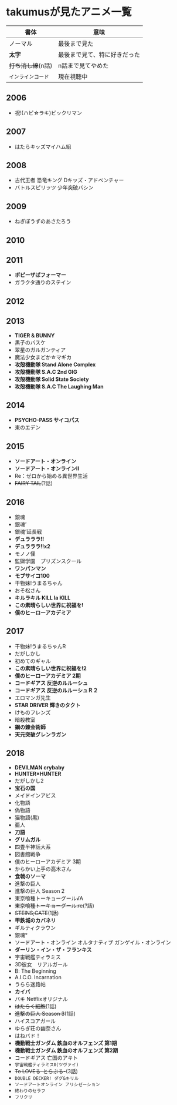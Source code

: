 # takumusが見たアニメ一覧
| 書体 | 意味 |
----|---- 
| ノーマル | 最後まで見た |
| **太字** | 最後まで見て、特に好きだった |
| ~~打ち消し線~~(n話) | n話まで見てやめた |
| `インラインコード` | 現在視聴中 |
## 2006
- 祝!(ハピ☆ラキ)ビックリマン
## 2007
- はたらキッズマイハム組
## 2008
- 古代王者 恐竜キング Dキッズ・アドベンチャー
- バトルスピリッツ 少年突破バシン
## 2009
- ねぎぼうずのあさたろう
## 2010
## 2011
- **ポピーザぱフォーマー**
- ガラクタ通りのステイン
## 2012
## 2013
- **TIGER & BUNNY**
- 黒子のバスケ
- 翠星のガルガンティア
- 魔法少女まどか☆マギカ
- **攻殻機動隊 Stand Alone Complex**
- **攻殻機動隊 S.A.C 2nd GIG**
- **攻殻機動隊 Solid State Society**
- **攻殻機動隊 S.A.C The Laughing Man**
## 2014
- **PSYCHO-PASS サイコパス**
- 東のエデン
## 2015
- **ソードアート・オンライン**
- **ソードアート・オンラインII**
- Re：ゼロから始める異世界生活
- ~~FAIRY TAIL~~(?話)
## 2016
- 銀魂
- 銀魂’
- 銀魂’延長戦
- **デュラララ!!**
- **デュラララ!!x2**
- モノノ怪
- 監獄学園　プリズンスクール
- **ワンパンマン**
- **モブサイコ100**
- 干物妹!うまるちゃん
- おそ松さん
- **キルラキル KILL la KILL**
- **この素晴らしい世界に祝福を!**
- **僕のヒーローアカデミア**
## 2017
- 干物妹!うまるちゃんR
- だがしかし
- 初めてのギャル
- **この素晴らしい世界に祝福を!2**
- **僕のヒーローアカデミア 2期**
- **コードギアス 反逆のルルーシュ**
- **コードギアス 反逆のルルーシュＲ２**
- エロマンガ先生
- **STAR DRIVER 輝きのタクト**
- けものフレンズ
- 暗殺教室
- **鋼の錬金術師**
- **天元突破グレンラガン**
## 2018
- **DEVILMAN crybaby**
- **HUNTER×HUNTER**
- だがしかし2
- **宝石の国**
- メイドインアビス
- 化物語  
- 偽物語
- 猫物語(黒)
- 亜人
- **刀語**
- **グリムガル**
- 四畳半神話大系
- 図書館戦争
- 僕のヒーローアカデミア 3期
- からかい上手の高木さん
- **食戟のソーマ**
- 進撃の巨人
- 進撃の巨人 Season 2
- 東京喰種トーキョーグール√A
- ~~東京喰種トーキョーグール:re~~(?話)
- ~~STEINS;GATE~~(1話)
- **甲鉄城のカバネリ**
- ギルティクラウン
- 銀魂°
- ソードアート・オンライン オルタナティブ ガンゲイル・オンライン
- **ダーリン・イン・ザ・フランキス**
- 宇宙戦艦ティラミス
- 3D彼女　リアルガール
- B: The Beginning
- A.I.C.O. Incarnation
- うらら迷路帖
- **カイバ**
- バキ Netflixオリジナル
- ~~はたらく細胞~~(1話)
- ~~進撃の巨人 Season 3~~(1話)
- ハイスコアガール
- ゆらぎ荘の幽奈さん
- はねバド！
- **機動戦士ガンダム 鉄血のオルフェンズ 第1期**
- **機動戦士ガンダム 鉄血のオルフェンズ 第2期**
- コードギアス 亡国のアキト
- `宇宙戦艦ティラミスⅡ(ツヴァイ)`
- ~~To LOVEる-とらぶる-~~(3話)
- `DOUBLE DECKER! ダグ&キリル`
- `ソードアートオンライン アリシゼーション`
- `終わりのセラフ`
- `フリクリ`
